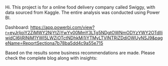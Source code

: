Hi. This project is for a online food delivery company called Swiggy, with data sourced from Kaggle. The entire analysis was conducted using Power BI. 

Dashboard: https://app.powerbi.com/view?r=eyJrIjoiY2ZiMWY2NjYtZjYwYy00MmY3LTg5NDgtOWNmODYzYWY2OTdlIiwidCI6IjRlNjM1YWI5LWZjOTctNDhkMi1iYTMyLTVlNTRjZDdiOWUyNSJ9&pageName=ReportSectiona7b78ba5dd4c9a55e715

Based on the results some business recommendations are made. Please check the complete blog along with insights:
